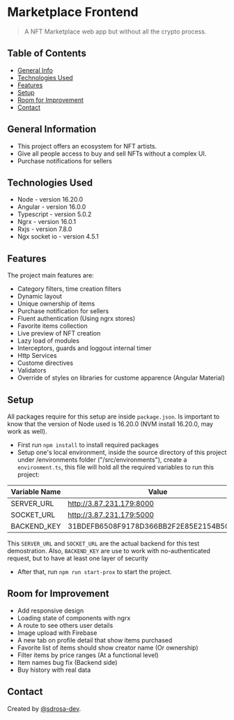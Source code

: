 # Marketplace Frontend
> A NFT Marketplace web app but without all the crypto process.

## Table of Contents
* [General Info](#general-information)
* [Technologies Used](#technologies-used)
* [Features](#features)
* [Setup](#setup)
* [Room for Improvement](#room-for-improvement)
* [Contact](#contact)
<!-- * [License](#license) -->


## General Information
- This project offers an ecosystem for NFT artists.
- Give all people access to buy and sell NFTs without a complex UI.
- Purchase notifications for sellers


## Technologies Used
- Node - version 16.20.0
- Angular - version 16.0.0
- Typescript - version 5.0.2
- Ngrx - version 16.0.1
- Rxjs - version 7.8.0
- Ngx socket io - version 4.5.1


## Features
The project main features are:
- Category filters, time creation filters
- Dynamic layout 
- Unique ownership of items
- Purchase notification for sellers
- Fluent authentication (Using ngrx stores)
- Favorite items collection
- Live preview of NFT creation
- Lazy load of modules
- Interceptors, guards and loggout internal timer
- Http Services
- Custome directives
- Validators
- Override of styles on libraries for custome apparence (Angular Material)


## Setup
All packages require for this setup are inside `package.json`. Is important to know that the version of Node used is 16.20.0 (NVM install 16.20.0, may work as well).

- First run `npm install` to install required packages
- Setup one's local environment, inside the source directory of this project under /environments folder ("/src/environments"), create a `environment.ts`, this file will hold all the required variables to run this project:

| Variable Name  | Value |
| ------------- | ------------- |
| SERVER_URL | http://3.87.231.179:8000  |
| SOCKET_URL  | http://3.87.231.179:5000  |
| BACKEND_KEY | 31BDEFB6508F9178D366BB2F2E85E2154B50A549 |

This `SERVER_URL` and `SOCKET_URL` are the actual backend for this test demostration. Also, `BACKEND_KEY` are use to work with no-authenticated request, but to have at least one layer of security

- After that, run `npm run start-prox` to start the project.

## Room for Improvement

- Add responsive design
- Loading state of components with ngrx
- A route to see others user details
- Image upload with Firebase
- A new tab on profile detail that show items purchased
- Favorite list of items should show creator name (Or ownership)
- Filter items by price ranges (At a functional level)
- Item names bug fix (Backend side)
- Buy history with real data


## Contact
Created by [@sdrosa-dev]([https://www.flynerd.pl/](https://www.linkedin.com/in/sdrosa-dev/)).

